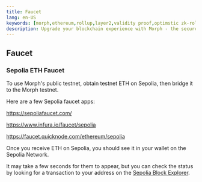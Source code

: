 ```yaml
---
title: Faucet
lang: en-US
keywords: [morph,ethereum,rollup,layer2,validity proof,optimstic zk-rollup]
description: Upgrade your blockchain experience with Morph - the secure decentralized, cost0efficient, and high-performing optimstic zk-rollup solution. Try it now!
---
```



## Faucet

### Sepolia ETH Faucet

To use Morph's public testnet, obtain testnet ETH on Sepolia, then bridge it to the Morph testnet.

Here are a few Sepolia faucet apps:

https://sepoliafaucet.com/

https://www.infura.io/faucet/sepolia

https://faucet.quicknode.com/ethereum/sepolia


Once you receive ETH on Sepolia, you should see it in your wallet on the Sepolia Network. 

It may take a few seconds for them to appear, but you can check the status by looking for a transaction to your address on the [Sepolia Block Explorer](https://sepolia.etherscan.io/).


<!--
### ERC20 Faucet

You can obtain morph's version of USDT on Sepolia throught our discord faucet, here's the step:

1. Join our discord server

2. Find the #faucet channel

3. type /faucet + [Your Address]

4. Wait for a few minutes

5. Add USDT information to your wallet

6. Check you wallet for USDT balance and start to bridge!

-->